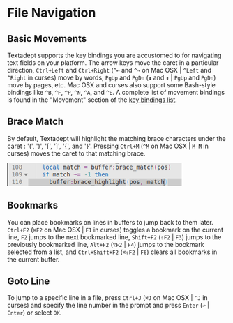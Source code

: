 # File Navigation

## Basic Movements

Textadept supports the key bindings you are accustomed to for navigating text
fields on your platform. The arrow keys move the caret in a particular
direction, `Ctrl+Left` and `Ctrl+Right` (`^⇠` and `^⇢` on Mac OSX | `^Left` and
`^Right` in curses) move by words, `PgUp` and `PgDn` (`⇞` and `⇟` | `PgUp` and
`PgDn`) move by pages, etc. Mac OSX and curses also support some Bash-style
bindings like `^B`, `^F`, `^P`, `^N`, `^A`, and `^E`. A complete list of
movement bindings is found in the "Movement" section of the
[key bindings list][].

[key bindings list]: api/_M.textadept.keys.html#Key.Bindings

## Brace Match

By default, Textadept will highlight the matching brace characters under the
caret : '(', ')', '[', ']', '{', and '}'. Pressing `Ctrl+M` (`^M` on Mac OSX |
`M-M` in curses) moves the caret to that matching brace.

![Matching Braces](images/matchingbrace.png)

## Bookmarks

You can place bookmarks on lines in buffers to jump back to them later.
`Ctrl+F2` (`⌘F2` on Mac OSX | `F1` in curses) toggles a bookmark on the current
line, `F2` jumps to the next bookmarked line, `Shift+F2` (`⇧F2` | `F3`) jumps to
the previously bookmarked line, `Alt+F2` (`⌥F2` | `F4`) jumps to the bookmark
selected from a list, and `Ctrl+Shift+F2` (`⌘⇧F2` | `F6`) clears all bookmarks
in the current buffer.

## Goto Line

To jump to a specific line in a file, press `Ctrl+J` (`⌘J` on Mac OSX | `^J` in
curses) and specify the line number in the prompt and press `Enter` (`↩` |
`Enter`) or select `OK`.

